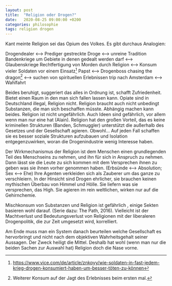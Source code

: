 ```yaml
---
layout: post
title:  "Religion oder Drogen?"
date:   2020-08-25 09:00:00 +0200
categories: philosophie
tags: religion drogen
---
```


Kant meinte Religion sei das Opium des Volkes. Es gibt durchaus Analogien:

Drogendealer <--> Prediger
gestreckte Droge <--> unreine Tradition
Bandenkriege um Gebiete in denen gedealt werden darf <--> Glaubenskriege
Rechtfertigung von Morden durch Religion <--> Konsum vieler Soldaten vor einem Einsatz[^1]
Papst <--> Drogenboss
chasing the dragon[^2] <--> suchen von spirituellen Erlebnissen
trip nach Amsterdam <--> Wahlfahrt

[^1]: https://www.vice.com/de/article/znkpyy/wie-soldaten-in-fast-jedem-krieg-drogen-konsumiert-haben-um-besser-töten-zu-können
[^2]: Weiterer Konsum auf der Jagt des Erlebnisses beim ersten mal.

Beides beruhigt, suggeriert das alles in Ordnung ist, schafft Zufriedenheit. Bietet einen Raum in den man sich fallen lassen kann. Opiate sind in Deutschland illegal, Religion nicht. Religion braucht auch nicht unbedingt Substanzen, die man sich beschaffen müsste. Abhängig machen kann beides. Religion ist nicht ungefährlich. Auch Ideen sind gefährlich, vor allem wenn man nur eine hat (Alain). Religion hat den großen Vorteil, das es keine kriminellen Strukturen (Banden, Schmuggler) unterstützt die außerhalb des Gesetzes und der Gesellschaft agieren. Obwohl... Auf jeden Fall schaffen sie es besser soziale Strukturen aufzubauen und Isolation entgegenzuwirken, woran die Drogenindustrie wenig Interesse haben.

Der Wirkmechanismus der Religion ist dem Menschen einen grundlegenden Teil des Menschseins zu nehmen, und ihn für sich in Anspruch zu nehmen. Dann lässt sie die Leute zu sich kommen mit dem Versprechen ihnen zu geben was sie ihnen vorher genommen haben. (Erbsünde <--> Absolution; Sex <--> Ehe)
Ihre Agenten verkleiden sich als Zauberer um das ganze zu verschleiern. In der Hinsicht sind Drogen ehrlicher, sie brauchen keinen mythischen Überbau von Himmel und Hölle. Sie liefern was sie versprechen, das High. Sie agieren im rein weltlichen, wirken nur auf die Gehirnchemie. 

Mischkonsum von Substanzen und Religion ist gefährlich , einige Sekten basieren wohl darauf. (Serie dazu: The Path, 2016).
Vielleicht ist der Machtverlust und Bedeutungsverlust von Religionen mit der liberaleren Drogenpolitik, die zur Zeit umgesetzt wird, korrelliert. 

Am Ende muss man ein System danach beurteilen welche Gesellschaft es hervorbringt und nicht nach dem objektiven Wahrheitsgehalt seiner Aussagen. Der Zweck heiligt die Mittel. Deshalb hat wohl (wenn man nur die beiden Sachen zur Auswahl hat) Religion doch die Nase vorne.








